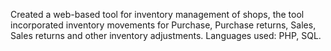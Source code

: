Created a web-based tool for inventory management of shops, the tool incorporated inventory movements for Purchase, Purchase returns, Sales, Sales returns and other inventory adjustments.
Languages used: PHP, SQL.
